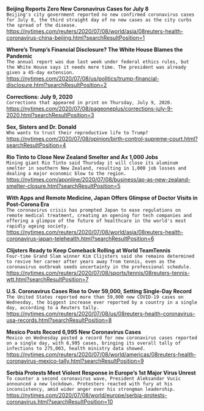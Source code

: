 **Beijing Reports Zero New Coronavirus Cases for July 8**\
`Beijing's city government reported no new confirmed coronavirus cases for July 8, the third straight day of no new cases as the city curbs the spread of the disease.`\
https://nytimes.com/reuters/2020/07/08/world/asia/08reuters-health-coronavirus-china-beijing.html?searchResultPosition=1

**Where’s Trump’s Financial Disclosure? The White House Blames the Pandemic**\
`The annual report was due last week under federal ethics rules, but the White House says it needs more time. The president was already given a 45-day extension.`\
https://nytimes.com/2020/07/08/us/politics/trump-financial-disclosure.html?searchResultPosition=2

**Corrections: July 9, 2020**\
`Corrections that appeared in print on Thursday, July 9, 2020.`\
https://nytimes.com/2020/07/08/pageoneplus/corrections-july-9-2020.html?searchResultPosition=3

**Sex, Sisters and Dr. Donald**\
`Who wants to trust their reproductive life to Trump?`\
https://nytimes.com/2020/07/08/opinion/birth-control-supreme-court.html?searchResultPosition=4

**Rio Tinto to Close New Zealand Smelter and Ax 1,000 Jobs**\
`Mining giant Rio Tinto said Thursday it will close its aluminum smelter in southern New Zealand, resulting in 1,000 job losses and dealing a major economic blow to the region.`\
https://nytimes.com/aponline/2020/07/08/business/ap-as-new-zealand-smelter-closure.html?searchResultPosition=5

**With Apps and Remote Medicine, Japan Offers Glimpse of Doctor Visits in Post-Corona Era**\
`The coronavirus crisis has prompted Japan to ease regulations on remote medical treatment, creating an opening for tech companies and offering a glimpse of the future of healthcare in the world's most rapidly ageing society.`\
https://nytimes.com/reuters/2020/07/08/world/asia/08reuters-health-coronavirus-japan-telehealth.html?searchResultPosition=6

**Clijsters Ready to Keep Comeback Rolling at World TeamTennis**\
`Four-time Grand Slam winner Kim Clijsters said she remains determined to revive her career after years away from tennis, even as the coronavirus outbreak seeds uncertainty in the professional schedule.  `\
https://nytimes.com/reuters/2020/07/08/sports/tennis/08reuters-tennis-wtt.html?searchResultPosition=7

**U.S. Coronavirus Cases Rise to Over 59,000, Setting Single-Day Record**\
`The United States reported more than 59,000 new COVID-19 cases on Wednesday, the biggest increase ever reported by a country in a single day, according to a Reuters tally.`\
https://nytimes.com/reuters/2020/07/08/us/08reuters-health-coronavirus-usa-records.html?searchResultPosition=8

**Mexico Posts Record 6,995 New Coronavirus Cases**\
`Mexico on Wednesday posted a record for new coronavirus cases reported on a single day, with 6,995 cases, bringing its overall tally of infections to 275,003, health ministry data showed.`\
https://nytimes.com/reuters/2020/07/08/world/americas/08reuters-health-coronavirus-mexico-tally.html?searchResultPosition=9

**Serbia Protests Meet Violent Response in Europe’s 1st Major Virus Unrest**\
`To counter a second coronavirus wave, President Aleksandar Vucic announced a new lockdown. Protesters reacted with fury at his inconsistency, amid wider anger over his strongman leadership.`\
https://nytimes.com/2020/07/08/world/europe/serbia-protests-coronavirus.html?searchResultPosition=10

